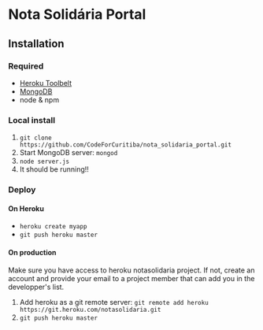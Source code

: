 # Nota Solidária Portal

## Installation

### Required

 - [Heroku Toolbelt](https://devcenter.heroku.com/articles/heroku-command#installing-the-heroku-cli)
 - [MongoDB](https://docs.mongodb.com/manual/installation/)
 - node & npm

### Local install

 1. `git clone https://github.com/CodeForCuritiba/nota_solidaria_portal.git`
 2. Start MongoDB server: `mongod`
 3. `node server.js`
 4. It should be running!!

### Deploy

#### On Heroku

 - `heroku create myapp`
 - `git push heroku master`

#### On production
 
 Make sure you have access to heroku notasolidaria project. If not, create an account and provide your email to a project member that can add you in the developper's list.

 1. Add heroku as a git remote server: `git remote add heroku https://git.heroku.com/notasolidaria.git`
 2. `git push heroku master`

